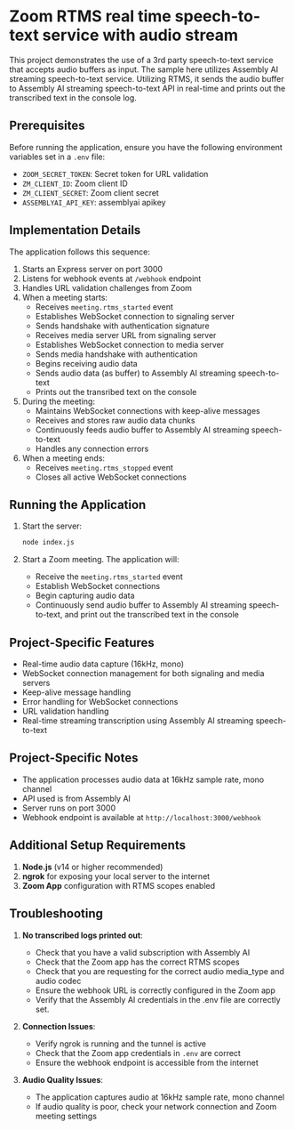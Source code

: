 # Zoom RTMS real time speech-to-text service with audio stream

This project demonstrates the use of a 3rd party speech-to-text service that accepts audio buffers as input. The sample here utilizes Assembly AI streaming speech-to-text service. Utilizing RTMS, it sends the audio buffer to Assembly AI streaming speech-to-text API in real-time and prints out the transcribed text in the console log.

## Prerequisites

Before running the application, ensure you have the following environment variables set in a `.env` file:
- `ZOOM_SECRET_TOKEN`: Secret token for URL validation
- `ZM_CLIENT_ID`: Zoom client ID
- `ZM_CLIENT_SECRET`: Zoom client secret
- `ASSEMBLYAI_API_KEY`: assemblyai apikey


## Implementation Details

The application follows this sequence:

1. Starts an Express server on port 3000
2. Listens for webhook events at `/webhook` endpoint
3. Handles URL validation challenges from Zoom
4. When a meeting starts:
   - Receives `meeting.rtms_started` event
   - Establishes WebSocket connection to signaling server
   - Sends handshake with authentication signature
   - Receives media server URL from signaling server
   - Establishes WebSocket connection to media server
   - Sends media handshake with authentication
   - Begins receiving audio data
   - Sends audio data (as buffer) to Assembly AI streaming speech-to-text
   - Prints out the transribed text on the console
5. During the meeting:  
   - Maintains WebSocket connections with keep-alive messages
   - Receives and stores raw audio data chunks
   - Continuously feeds audio buffer to Assembly AI streaming speech-to-text
   - Handles any connection errors
6. When a meeting ends:  
   - Receives `meeting.rtms_stopped` event
   - Closes all active WebSocket connections

## Running the Application

1. Start the server:
   ```bash
   node index.js 
   ```

2. Start a Zoom meeting. The application will: 
   - Receive the `meeting.rtms_started` event
   - Establish WebSocket connections
   - Begin capturing audio data
   - Continuously send audio buffer to Assembly AI streaming speech-to-text, and print out the transcribed text in the console

## Project-Specific Features

- Real-time audio data capture (16kHz, mono)
- WebSocket connection management for both signaling and media servers
- Keep-alive message handling
- Error handling for WebSocket connections
- URL validation handling
- Real-time streaming transcription using Assembly AI streaming speech-to-text

## Project-Specific Notes 

- The application processes audio data at 16kHz sample rate, mono channel
- API used is from Assembly AI
- Server runs on port 3000
- Webhook endpoint is available at `http://localhost:3000/webhook`

## Additional Setup Requirements 

1. **Node.js** (v14 or higher recommended)
2. **ngrok** for exposing your local server to the internet
3. **Zoom App** configuration with RTMS scopes enabled

## Troubleshooting  

1. **No transcribed logs printed out**:
   - Check that you have a valid subscription with Assembly AI
   - Check that the Zoom app has the correct RTMS scopes
   - Check that you are requesting for the correct audio media_type and audio codec
   - Ensure the webhook URL is correctly configured in the Zoom app
   - Verify that the Assembly AI credentials in the .env file are correctly set.

2. **Connection Issues**:
   - Verify ngrok is running and the tunnel is active
   - Check that the Zoom app credentials in `.env` are correct
   - Ensure the webhook endpoint is accessible from the internet

3. **Audio Quality Issues**:
   - The application captures audio at 16kHz sample rate, mono channel
   - If audio quality is poor, check your network connection and Zoom meeting settings

